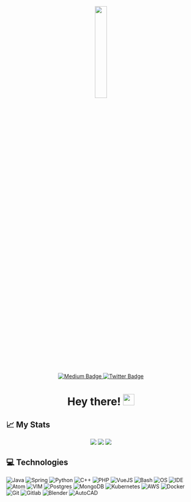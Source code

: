 <div id="header" align="center">
  <img src="https://media.giphy.com/media/LMcB8XospGZO8UQq87/giphy.gif" width="25%" height="25%"/>
  
  <div id="badges">
    <a href="https://msakinom.medium.com">
      <img src="https://img.shields.io/badge/Medium-black?style=for-the-badge&logo=medium&logoColor=white" alt="Medium Badge"/>
    </a>
    <a href="https://twitter.com/msakin0m">
      <img src="https://img.shields.io/badge/Twitter-blue?style=for-the-badge&logo=twitter&logoColor=white" alt="Twitter Badge"/>
    </a>
 </div>
  
  <h1>
    Hey there!
    <img src="https://media.giphy.com/media/hvRJCLFzcasrR4ia7z/giphy.gif" width="30px"/>
  </h1>
</div>

## 📈 My Stats

<div align="center">
  <img src="http://github-readme-streak-stats.herokuapp.com?user=msakinom&theme=dark&background=000000">
  <img src="https://github-readme-stats.vercel.app/api?username=msakinom&count_private=true&show_icons=true&theme=radical">
  <img src="https://github-readme-stats.vercel.app/api/top-langs/?username=msakinom&langs_count=8&layout=compact&theme=vision-friendly-dark">
</div>

## ‍💻 Technologies

![Java](https://img.shields.io/badge/Language-Java-informational?style=flat&logo=Java&logoColor=white&color=007396)
![Spring](https://img.shields.io/badge/Framework-Spring-informational?style=flat&logo=Spring&logoColor=6DB33F&color=6DB33F)
![Python](https://img.shields.io/badge/Language-Python-informational?style=flat&logo=Python&logoColor=white&color=3776AB)
![C++](https://img.shields.io/badge/Language-C++-informational?style=flat&logo=C++&logoColor=white&color=3886AB)
![PHP](https://img.shields.io/badge/Language-PHP-informational?style=flat&logo=PHP&logoColor=white&color=3776AB)
![VueJS](https://img.shields.io/badge/Framework-Vue.JS-informational?style=flat&logo=Vue.JS&logoColor=white&color=3AA148)
![Bash](https://img.shields.io/badge/Shell-Bash-informational?style=flat&logo=GnuBash&logoColor=white&color=4EAA25)
![OS](https://img.shields.io/badge/OS-ArchLinux-informational?style=flat&logo=ArchLinux&logoColor=1793D1&color=1793D1)
![IDE](https://img.shields.io/badge/IDE-IntelliJ-informational?style=flat&logo=IntelliJIDEA&logoColor=white&color=2bbc8a)
![Atom](https://img.shields.io/badge/Editor-Atom-informational?style=flat&logo=Atom&logoColor=white&color=2bbc8a)
![VIM](https://img.shields.io/badge/Editor-Vim-informational?style=flat&logo=VIM&logoColor=019733&color=019733)
![Postgres](https://img.shields.io/badge/Tool-Postgres-informational?style=flat&logo=Postgresql&logoColor=white&color=4169E1)
![MongoDB](https://img.shields.io/badge/Tool-MongoDB-informational?style=flat&logo=MongoDB&logoColor=white&color=43bF54)
![Kubernetes](https://img.shields.io/badge/Tool-Kubernetes-informational?style=flat&logo=Kubernetes&logoColor=326CE5&color=326CE5)
![AWS](https://img.shields.io/badge/Cloud-AWS-informational?style=flat&logo=AmazonAWS&logoColor=white&color=232F3E)
![Docker](https://img.shields.io/badge/Tool-Docker-informational?style=flat&logo=Docker&logoColor=2496ED&color=2496ED)
![Git](https://img.shields.io/badge/VCS-Git-informational?style=flat&logo=Git&logoColor=F05032&color=F05032)
![Gitlab](https://img.shields.io/badge/CI/CD-Gitlab-informational?style=flat&logo=Gitlab&logoColor=white&color=FCA121)
![Blender](https://img.shields.io/badge/Tool-Blender-informational?style=flat&logo=Blender&logoColor=white&color=F57231)
![AutoCAD](https://img.shields.io/badge/Tool-AutoCAD-informational?style=flat&logo=AutoCAD&logoColor=white&color=F53731)

